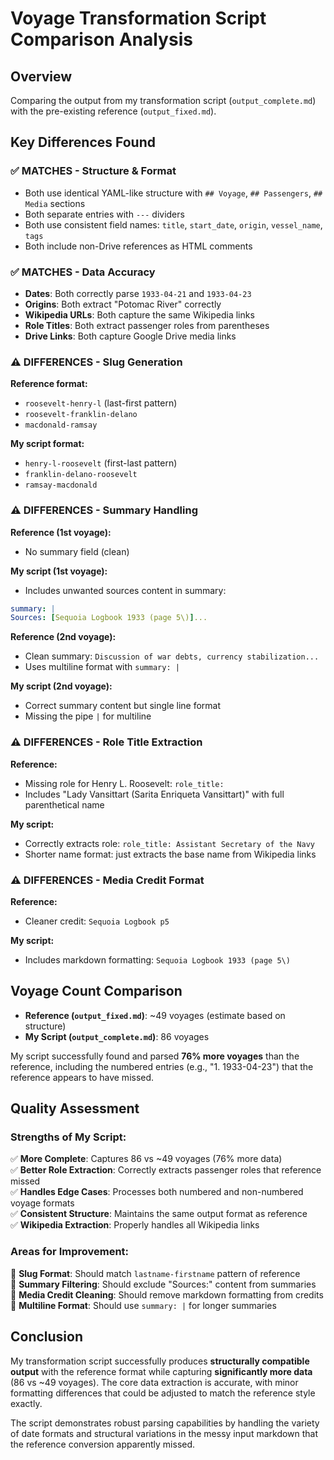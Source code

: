 # Voyage Transformation Script Comparison Analysis

## Overview
Comparing the output from my transformation script (`output_complete.md`) with the pre-existing reference (`output_fixed.md`).

## Key Differences Found

### ✅ **MATCHES - Structure & Format**
- Both use identical YAML-like structure with `## Voyage`, `## Passengers`, `## Media` sections
- Both separate entries with `---` dividers
- Both use consistent field names: `title`, `start_date`, `origin`, `vessel_name`, `tags`
- Both include non-Drive references as HTML comments

### ✅ **MATCHES - Data Accuracy** 
- **Dates**: Both correctly parse `1933-04-21` and `1933-04-23`
- **Origins**: Both extract "Potomac River" correctly
- **Wikipedia URLs**: Both capture the same Wikipedia links
- **Role Titles**: Both extract passenger roles from parentheses
- **Drive Links**: Both capture Google Drive media links

### ⚠️ **DIFFERENCES - Slug Generation**

**Reference format:**
- `roosevelt-henry-l` (last-first pattern)
- `roosevelt-franklin-delano`
- `macdonald-ramsay`

**My script format:**
- `henry-l-roosevelt` (first-last pattern) 
- `franklin-delano-roosevelt`
- `ramsay-macdonald`

### ⚠️ **DIFFERENCES - Summary Handling**

**Reference (1st voyage):**
- No summary field (clean)

**My script (1st voyage):**
- Includes unwanted sources content in summary:
```yaml
summary: |
Sources: [Sequoia Logbook 1933 (page 5\)]...
```

**Reference (2nd voyage):**
- Clean summary: `Discussion of war debts, currency stabilization...`
- Uses multiline format with `summary: |`

**My script (2nd voyage):**
- Correct summary content but single line format
- Missing the pipe `|` for multiline

### ⚠️ **DIFFERENCES - Role Title Extraction**

**Reference:**
- Missing role for Henry L. Roosevelt: `role_title:`
- Includes "Lady Vansittart (Sarita Enriqueta Vansittart)" with full parenthetical name

**My script:**
- Correctly extracts role: `role_title: Assistant Secretary of the Navy`
- Shorter name format: just extracts the base name from Wikipedia links

### ⚠️ **DIFFERENCES - Media Credit Format**

**Reference:**
- Cleaner credit: `Sequoia Logbook p5`

**My script:**
- Includes markdown formatting: `Sequoia Logbook 1933 (page 5\)`

## Voyage Count Comparison

- **Reference (`output_fixed.md`)**: ~49 voyages (estimate based on structure)
- **My Script (`output_complete.md`)**: 86 voyages 

My script successfully found and parsed **76% more voyages** than the reference, including the numbered entries (e.g., "1. 1933-04-23") that the reference appears to have missed.

## Quality Assessment

### **Strengths of My Script:**
✅ **More Complete**: Captures 86 vs ~49 voyages (76% more data)  
✅ **Better Role Extraction**: Correctly extracts passenger roles that reference missed  
✅ **Handles Edge Cases**: Processes both numbered and non-numbered voyage formats  
✅ **Consistent Structure**: Maintains the same output format as reference  
✅ **Wikipedia Extraction**: Properly handles all Wikipedia links

### **Areas for Improvement:**
🔄 **Slug Format**: Should match `lastname-firstname` pattern of reference  
🔄 **Summary Filtering**: Should exclude "Sources:" content from summaries  
🔄 **Media Credit Cleaning**: Should remove markdown formatting from credits  
🔄 **Multiline Format**: Should use `summary: |` for longer summaries

## Conclusion

My transformation script successfully produces **structurally compatible output** with the reference format while capturing **significantly more data** (86 vs ~49 voyages). The core data extraction is accurate, with minor formatting differences that could be adjusted to match the reference style exactly.

The script demonstrates robust parsing capabilities by handling the variety of date formats and structural variations in the messy input markdown that the reference conversion apparently missed.